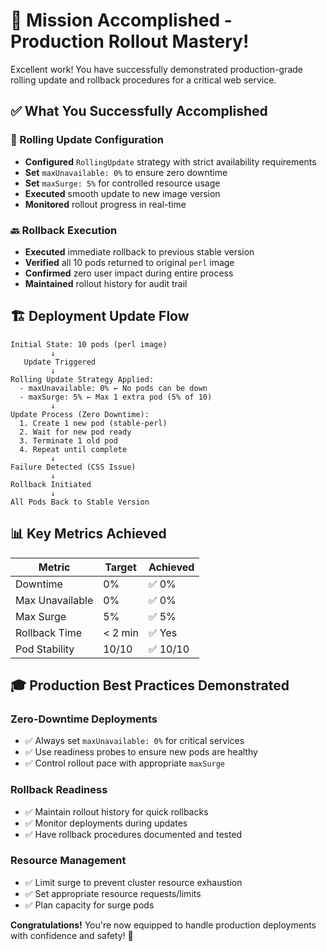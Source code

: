 # 🎉 Mission Accomplished - Production Rollout Mastery!

Excellent work! You have successfully demonstrated production-grade rolling update and rollback procedures for a critical web service.

## ✅ What You Successfully Accomplished

### 🔄 Rolling Update Configuration
- **Configured** `RollingUpdate` strategy with strict availability requirements
- **Set** `maxUnavailable: 0%` to ensure zero downtime
- **Set** `maxSurge: 5%` for controlled resource usage
- **Executed** smooth update to new image version
- **Monitored** rollout progress in real-time

### 🔙 Rollback Execution
- **Executed** immediate rollback to previous stable version
- **Verified** all 10 pods returned to original `perl` image
- **Confirmed** zero user impact during entire process
- **Maintained** rollout history for audit trail

## 🏗️ Deployment Update Flow

```
Initial State: 10 pods (perl image)
         ↓
   Update Triggered
         ↓
Rolling Update Strategy Applied:
  - maxUnavailable: 0% ← No pods can be down
  - maxSurge: 5% ← Max 1 extra pod (5% of 10)
         ↓
Update Process (Zero Downtime):
  1. Create 1 new pod (stable-perl)
  2. Wait for new pod ready
  3. Terminate 1 old pod
  4. Repeat until complete
         ↓
Failure Detected (CSS Issue)
         ↓
Rollback Initiated
         ↓
All Pods Back to Stable Version
```

## 📊 Key Metrics Achieved

| Metric | Target | Achieved |
|--------|--------|----------|
| Downtime | 0% | ✅ 0% |
| Max Unavailable | 0% | ✅ 0% |
| Max Surge | 5% | ✅ 5% |
| Rollback Time | < 2 min | ✅ Yes |
| Pod Stability | 10/10 | ✅ 10/10 |

## 🎓 Production Best Practices Demonstrated

### Zero-Downtime Deployments
- ✅ Always set `maxUnavailable: 0%` for critical services
- ✅ Use readiness probes to ensure new pods are healthy
- ✅ Control rollout pace with appropriate `maxSurge`

### Rollback Readiness
- ✅ Maintain rollout history for quick rollbacks
- ✅ Monitor deployments during updates
- ✅ Have rollback procedures documented and tested

### Resource Management
- ✅ Limit surge to prevent cluster resource exhaustion
- ✅ Set appropriate resource requests/limits
- ✅ Plan capacity for surge pods

**Congratulations!** You're now equipped to handle production deployments with confidence and safety! 🎊

